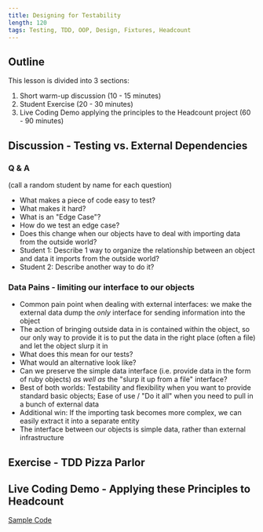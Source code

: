 ```yaml
---
title: Designing for Testability
length: 120
tags: Testing, TDD, OOP, Design, Fixtures, Headcount
---
```


## Outline

This lesson is divided into 3 sections:

1. Short warm-up discussion (10 - 15 minutes)
2. Student Exercise (20 - 30 minutes)
3. Live Coding Demo applying the principles to the Headcount project (60 - 90 minutes)

## Discussion - Testing vs. External Dependencies

### Q & A

(call a random student by name for each question)

* What makes a piece of code easy to test?
* What makes it hard?
* What is an "Edge Case"?
* How do we test an edge case?
* Does this change when our objects have to deal with
  importing data from the outside world?
* Student 1: Describe 1 way to organize the relationship between
  an object and data it imports from the outside world?
* Student 2: Describe another way to do it?

### Data Pains - limiting our interface to our objects

* Common pain point when dealing with external interfaces: we make
the external data dump the _only_ interface for sending information
into the object
* The action of bringing outside data in is contained within the object,
so our only way to provide it is to put the data in the right place (often a file)
and let the object slurp it in
* What does this mean for our tests?
* What would an alternative look like?
* Can we preserve the simple data interface (i.e. provide data in the form of ruby
objects) _as well as_ the "slurp it up from a file" interface?
* Best of both worlds: Testability and flexibility when you want to provide standard basic
objects; Ease of use / "Do it all" when you need to pull in a bunch of external data
* Additional win: If the importing task becomes more complex, we can easily extract
it into a separate entity
* The interface between our objects is simple data, rather than external infrastructure

## Exercise - TDD Pizza Parlor

## Live Coding Demo - Applying these Principles to Headcount

[Sample Code](https://gist.github.com/worace/a60ab88d64f892b48c0e)
